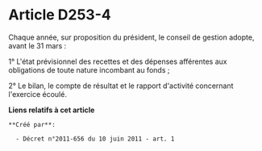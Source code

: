 # Article D253-4

Chaque année, sur proposition du président, le conseil de gestion adopte, avant le 31 mars : 

1° L'état prévisionnel des recettes et des dépenses afférentes aux obligations de toute nature incombant au fonds ; 

2° Le bilan, le compte de résultat et le rapport d'activité concernant l'exercice écoulé.

**Liens relatifs à cet article**

	**Créé par**:

	  - Décret n°2011-656 du 10 juin 2011 - art. 1
